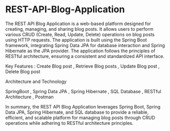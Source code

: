 # REST-API-Blog-Application

The REST API Blog Application is a web-based platform designed for creating, managing, and sharing blog posts. It allows users to perform various CRUD (Create, Read, Update, Delete) operations on blog posts using HTTP requests. The application is built using the Spring Boot framework, integrating Spring Data JPA for database interaction and Spring Hibernate as the JPA provider. The application follows the principles of RESTful architecture, ensuring a consistent and standardized API interface.

Key Features : Create Blog post , Retrieve Blog posts , Update Blog post , Delete Blog post

Architecture and Technology

SpringBoot , Spring Data JPA , Spring Hibernate , SQL Database , RESTful Architecture , Postman

In summary, the REST API Blog Application leverages Spring Boot, Spring Data JPA, Spring Hibernate, and SQL database to provide a reliable, efficient, and scalable platform for managing blog posts through CRUD operations while adhering to RESTful architecture principles.
